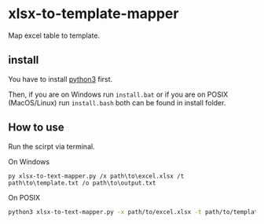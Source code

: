 # xlsx-to-template-mapper

Map excel table to template.

## install

You have to install [python3](https://www.python.org/) first.

Then, if you are on Windows run ```install.bat``` or if you are on POSIX (MacOS/Linux) run ```install.bash``` both can be found in install folder.

## How to use

Run the scirpt via terminal.

On Windows

```batch
py xlsx-to-text-mapper.py /x path\to\excel.xlsx /t path\to\template.txt /o path\to\output.txt
```

On POSIX

```bash
python3 xlsx-to-text-mapper.py -x path/to/excel.xlsx -t path/to/template.txt -o path/to/output.txt
```
